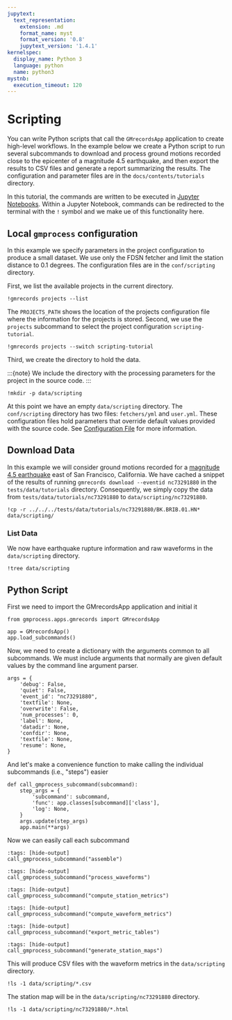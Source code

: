 ```yaml
---
jupytext:
  text_representation:
    extension: .md
    format_name: myst
    format_version: '0.8'
    jupytext_version: '1.4.1'
kernelspec:
  display_name: Python 3
  language: python
  name: python3
mystnb:
  execution_timeout: 120
---
```

# Scripting

You can write Python scripts that call the `GMrecordsApp` application to create high-level workflows.
In the example below we create a Python script to run several subcommands to download and process ground motions recorded close to the epicenter of a magnitude 4.5 earthquake, and then export the results to CSV files and generate a report summarizing the results.
The configuration and parameter files are in the `docs/contents/tutorials` directory.

In this tutorial, the commands are written to be executed in [Jupyter Notebooks](https://jupyter.org/). 
Within a Jupyter Notebook, commands can be redirected to the terminal with the `!` symbol and we make ue of this functionality here.

## Local `gmprocess` configuration

In this example we specify parameters in the project configuration to produce a small dataset.
We use only the FDSN fetcher and limit the station distance to 0.1 degrees.
The configuration files are in the `conf/scripting` directory.

First, we list the available projects in the current directory.

```{code-cell} ipython3
!gmrecords projects --list
```

The `PROJECTS_PATH` shows the location of the projects configuration file where the information for the projects is stored.
Second, we use the `projects` subcommand to select the project configuration `scripting-tutorial`.

```{code-cell} ipython3
!gmrecords projects --switch scripting-tutorial
```

Third, we create the directory to hold the data.

:::{note}
We include the directory with the processing parameters for the project in the source code.
:::

```{code-cell} ipython3
!mkdir -p data/scripting
```

At this point we have an empty `data/scripting` directory.
The `conf/scripting` directory has two files: `fetchers/yml` and `user.yml`.
These configuration files hold parameters that override default values provided with the source code.
See [Configuration File](../manual/config_file) for more information.

## Download Data

In this example we will consider ground motions recorded for a [magnitude 4.5 earthquake](https://earthquake.usgs.gov/earthquakes/eventpage/nc73291880/executive) east of San Francisco, California.
We have cached a snippet of the results of running `gmrecords download --eventid nc73291880` in the `tests/data/tutorials` directory.
Consequently, we simply copy the data from `tests/data/tutorials/nc73291880` to `data/scripting/nc73291880`.

```{code-cell} ipython3
!cp -r ../../../tests/data/tutorials/nc73291880/BK.BRIB.01.HN* data/scripting/
```

### List Data

We now have earthquake rupture information and raw waveforms in the `data/scripting` directory.

```{code-cell} ipython3
!tree data/scripting
```

## Python Script

First we need to import the GMrecordsApp application and initial it

```{code-cell} ipython3
from gmprocess.apps.gmrecords import GMrecordsApp

app = GMrecordsApp()
app.load_subcommands()
```

Now, we need to create a dictionary with the arguments common to all subcommands.
We must include arguments that normally are given default values by the command line argument parser.

```{code-cell} ipython3
args = {
    'debug': False,
    'quiet': False,
    'event_id': "nc73291880",
    'textfile': None,
    'overwrite': False,
    'num_processes': 0,
    'label': None,
    'datadir': None,
    'confdir': None,
    'textfile': None,
    'resume': None,
}
```

And let's make a convenience function to make calling the individual subcommands (i.e., "steps") easier

```{code-cell} ipython3
def call_gmprocess_subcommand(subcommand):
    step_args = {
        'subcommand': subcommand,
        'func': app.classes[subcommand]['class'],
        'log': None,
    }
    args.update(step_args)
    app.main(**args)
```

Now we can easily call each subcommand

```{code-cell} ipython3
:tags: [hide-output]
call_gmprocess_subcommand("assemble")
```

```{code-cell} ipython3
:tags: [hide-output]
call_gmprocess_subcommand("process_waveforms")
```

```{code-cell} ipython3
:tags: [hide-output]
call_gmprocess_subcommand("compute_station_metrics")
```

```{code-cell} ipython3
:tags: [hide-output]
call_gmprocess_subcommand("compute_waveform_metrics")
```

```{code-cell} ipython3
:tags: [hide-output]
call_gmprocess_subcommand("export_metric_tables")
```

```{code-cell} ipython3
:tags: [hide-output]
call_gmprocess_subcommand("generate_station_maps")
```

This will produce CSV files with the waveform metrics in the `data/scripting` directory.

```{code-cell} ipython3
!ls -1 data/scripting/*.csv
```

The station map will be in the `data/scripting/nc73291880` directory.

```{code-cell} ipython3
!ls -1 data/scripting/nc73291880/*.html
```
